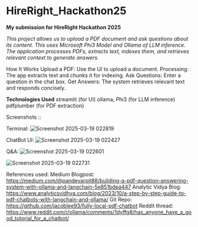 # HireRight_Hackathon25
**My submission for HireRight Hackathon 2025**

*This project allows us to upload a PDF document and ask questions about its content. This uses Microsoft Phi3 Model and Ollama of LLM inference. The application processes PDFs, extracts text, indexes them, and retrieves relevant context to generate answers.*

How It Works
Upload a PDF: Use the UI to upload a document.
Processing: The app extracts text and chunks it for indexing.
Ask Questions: Enter a question in the chat box.
Get Answers: The system retrieves relevant text and responds concisely.

**Technologies Used**
streamlit (for UI)
ollama, Phi3 (for LLM inference)
pdfplumber (for PDF extraction)


Screenshots ::

Terminal:
![Screenshot 2025-03-19 022819](https://github.com/user-attachments/assets/7329a7e4-fe02-4b84-af04-cf9a908675be)

ChatBot UI:
![Screenshot 2025-03-19 022427](https://github.com/user-attachments/assets/42ee8e22-d69a-4ba2-b228-c331122a3cf0)

Q&A:
![Screenshot 2025-03-19 022601](https://github.com/user-attachments/assets/313fc1b9-0be1-4ddb-8188-84f5fe40a2d1)

![Screenshot 2025-03-19 022731](https://github.com/user-attachments/assets/7eaf69df-4fbd-427f-a143-fbf68044581b)


References used:
Medium Blogpost: https://medium.com/@pandeyarpit88/building-a-pdf-question-answering-system-with-ollama-and-langchain-5e851bdea447
Analytic Vidya Blog: https://www.analyticsvidhya.com/blog/2023/10/a-step-by-step-guide-to-pdf-chatbots-with-langchain-and-ollama/
Git Repo: https://github.com/jacoblee93/fully-local-pdf-chatbot
Reddit thread: https://www.reddit.com/r/ollama/comments/1dyffg8/has_anyone_have_a_good_tutorial_for_a_chatbot/

